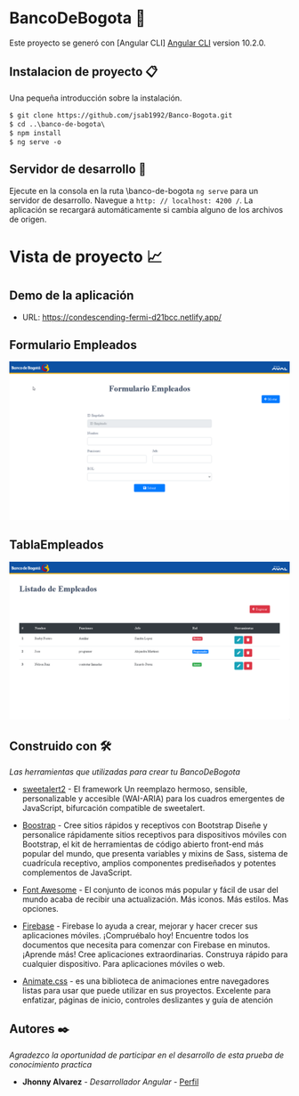 # BancoDeBogota 🚀


Este proyecto se generó con [Angular CLI]  [Angular CLI](https://github.com/angular/angular-cli) version 10.2.0.

## Instalacion de proyecto 📋

Una pequeña introducción sobre la instalación. 
```
$ git clone https://github.com/jsab1992/Banco-Bogota.git
$ cd ..\banco-de-bogota\
$ npm install
$ ng serve -o 
```

## Servidor de desarrollo 🔧

Ejecute en la consola en la ruta \banco-de-bogota `ng serve` para un servidor de desarrollo. Navegue a `http: // localhost: 4200 /`. La aplicación se recargará automáticamente si cambia alguno de los archivos de origen.

# Vista de proyecto 📈

## Demo de la aplicación

* URL: https://condescending-fermi-d21bcc.netlify.app/

## Formulario Empleados


![alt text](https://github.com/jsab1992/Banco-Bogota/blob/main/src/Formulario-empleados.png?raw=true)
## TablaEmpleados
![alt text](https://github.com/jsab1992/Banco-Bogota/blob/main/src/Tabla-empleados.png?raw=true)

## Construido con 🛠️

_Las herramientas que utilizadas para crear tu BancoDeBogota_

* [sweetalert2](https://sweetalert2.github.io/) - El framework Un reemplazo hermoso, sensible, personalizable y accesible (WAI-ARIA) para los cuadros emergentes de JavaScript, bifurcación compatible de sweetalert.
 

* [Boostrap](https://getbootstrap.com/) - Cree sitios rápidos y receptivos con Bootstrap
Diseñe y personalice rápidamente sitios receptivos para dispositivos móviles con Bootstrap, el kit de herramientas de código abierto front-end más popular del mundo, que presenta variables y mixins de Sass, sistema de cuadrícula receptivo, amplios componentes prediseñados y potentes complementos de JavaScript.
* [Font Awesome](https://fontawesome.com/) - El conjunto de iconos más popular y fácil de usar del mundo acaba de recibir una actualización. Más iconos. Más estilos. Mas opciones.
* [Firebase](https://console.firebase.google.com/) - Firebase lo ayuda a crear, mejorar y hacer crecer sus aplicaciones móviles. ¡Compruébalo hoy! Encuentre todos los documentos que necesita para comenzar con Firebase en minutos. ¡Aprende más! Cree aplicaciones extraordinarias. Construya rápido para cualquier dispositivo. Para aplicaciones móviles o web.
* [Animate.css](https://animate.style/) - es una biblioteca de animaciones entre navegadores listas para usar que puede utilizar en sus proyectos. Excelente para enfatizar, páginas de inicio, controles deslizantes y guía de atención

## Autores ✒️

_Agradezco la oportunidad de participar en el desarrollo de esta prueba de conocimiento practica_

* **Jhonny Alvarez** - *Desarrollador Angular* - [Perfil](https://github.com/jsab1992/Banco-Bogota/tree/main/src/assets/CV/CV%20Jhonny%20Alvarez.pdf)
